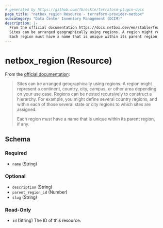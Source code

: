 ```yaml
---
# generated by https://github.com/fbreckle/terraform-plugin-docs
page_title: "netbox_region Resource - terraform-provider-netbox"
subcategory: "Data Center Inventory Management (DCIM)"
description: |-
  From the official documentation https://docs.netbox.dev/en/stable/features/sites-and-racks/#regions:
  Sites can be arranged geographically using regions. A region might represent a continent, country, city, campus, or other area depending on your use case. Regions can be nested recursively to construct a hierarchy. For example, you might define several country regions, and within each of those several state or city regions to which sites are assigned.
  Each region must have a name that is unique within its parent region, if any.
---
```


# netbox_region (Resource)

From the [official documentation](https://docs.netbox.dev/en/stable/features/sites-and-racks/#regions):

> Sites can be arranged geographically using regions. A region might represent a continent, country, city, campus, or other area depending on your use case. Regions can be nested recursively to construct a hierarchy. For example, you might define several country regions, and within each of those several state or city regions to which sites are assigned.
>
> Each region must have a name that is unique within its parent region, if any.



<!-- schema generated by tfplugindocs -->
## Schema

### Required

- `name` (String)

### Optional

- `description` (String)
- `parent_region_id` (Number)
- `slug` (String)

### Read-Only

- `id` (String) The ID of this resource.

